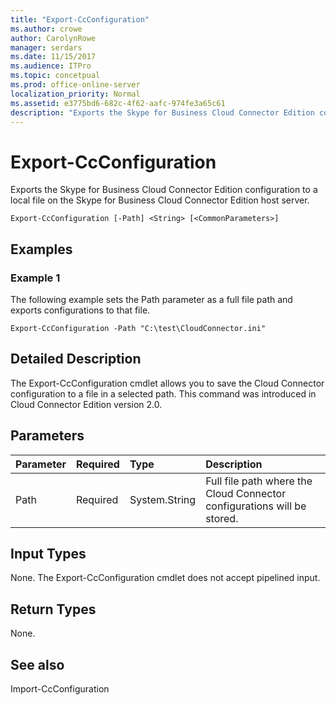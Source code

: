 ```yaml
---
title: "Export-CcConfiguration"
ms.author: crowe
author: CarolynRowe
manager: serdars
ms.date: 11/15/2017
ms.audience: ITPro
ms.topic: concetpual
ms.prod: office-online-server
localization_priority: Normal
ms.assetid: e3775bd6-682c-4f62-aafc-974fe3a65c61
description: "Exports the Skype for Business Cloud Connector Edition configuration to a local file on the Skype for Business Cloud Connector Edition host server."
---
```


# Export-CcConfiguration
 
Exports the Skype for Business Cloud Connector Edition configuration to a local file on the Skype for Business Cloud Connector Edition host server.
  
```
Export-CcConfiguration [-Path] <String> [<CommonParameters>]
```

## Examples
<a name="Examples"> </a>

### Example 1

The following example sets the Path parameter as a full file path and exports configurations to that file.
  
```
Export-CcConfiguration -Path "C:\test\CloudConnector.ini" 
```

## Detailed Description
<a name="Examples"> </a>

The Export-CcConfiguration cmdlet allows you to save the Cloud Connector configuration to a file in a selected path. This command was introduced in Cloud Connector Edition version 2.0.
  
## Parameters
<a name="Examples"> </a>

|**Parameter**|**Required**|**Type**|**Description**|
|:-----|:-----|:-----|:-----|
|Path  <br/> |Required  <br/> |System.String  <br/> |Full file path where the Cloud Connector configurations will be stored.  <br/> |
   
## Input Types
<a name="Examples"> </a>

None. The Export-CcConfiguration cmdlet does not accept pipelined input.
  
## Return Types
<a name="Examples"> </a>

None.
  
## See also
<a name="Examples"> </a>

Import-CcConfiguration
  

